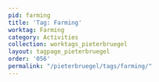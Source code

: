 ```yaml
---
pid: farming
title: 'Tag: Farming'
worktag: Farming
category: Activities
collection: worktags_pieterbruegel
layout: tagpage_pieterbruegel
order: '056'
permalink: "/pieterbruegel/tags/farming/"
---
```

